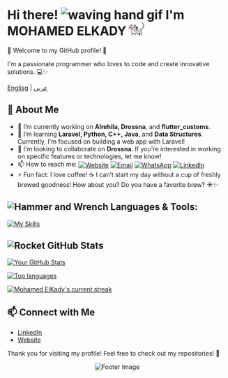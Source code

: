 # Hi there! <img src="https://user-images.githubusercontent.com/72663882/171687151-bb31c996-c9d2-49c8-b593-734946893b23.gif" alt="waving hand gif" aria-hidden="true" width="40" /> I'm MOHAMED ELKADY <a href="https://elmoparmg.com"><img src="cat.gif" width="35" alt="animated cat"/></a>

🌟 Welcome to my GitHub profile! 🎉

I'm a passionate programmer who loves to code and create innovative solutions. 💻✨

<a href="https://github.com/kady-x/kady-x/blob/main/README.md"><span>Englisg</span></a> |
<a href="https://github.com/kady-x/kady-x/blob/main/README_AR.md"><span>عربي</span></a>

## 🌟 About Me

- 🔭 I’m currently working on **Alrehila, Drossna**, and **flutter_customs**.
- 🌱 I’m learning **Laravel, Python, C++, Java**, and **Data Structures**. Currently, I'm focused on building a web app with Laravel!
- 👯 I'm looking to collaborate on **Drossna**. If you're interested in working on specific features or technologies, let me know! 
- 📫 How to reach me: 
<a href="https://elmoparmg.com" title="Portfolio"><img alt="Website" src="https://img.shields.io/badge/website-f59042?style=for-the-badge&logo=About.me&logoColor=white" height="30" align="center"/></a>
<a href="mailto:mohamed@elmoparmg.com" title="Email"><img alt="Email" src="https://img.shields.io/badge/Gmail-D14836?style=for-the-badge&logo=gmail&logoColor=white" height="30" align="center"/></a>
<a href="https://wa.me/+201021207569" title="WhatsApp"><img alt="WhatsApp" src="https://img.shields.io/badge/WhatsApp-25D366?style=for-the-badge&logo=whatsapp&logoColor=white" height="30" align="center"/></a>
<a href="https://www.linkedin.com/in/kadyx/"><img alt="LinkedIn" src="https://img.shields.io/static/v1?message=LinkedIn&logo=linkedin&label=&color=0077B5&logoColor=white&style=for-the-badge" height="30" align="center"/></a>
- ⚡ Fun fact: I love coffee! ☕ I can’t start my day without a cup of freshly brewed goodness! How about you? Do you have a favorite brew? ☀️✨

## <img src="https://raw.githubusercontent.com/Tarikul-Islam-Anik/Animated-Fluent-Emojis/master/Emojis/Objects/Hammer%20and%20Wrench.png" alt="Hammer and Wrench" width="30" height="30" /> Languages & Tools:
[![My Skills](https://skillicons.dev/icons?i=html,css,js,dart,flutter,php,laravel,python,mysql,docker,mongodb,firebase,md,git,github,vscode,postman,stackoverflow&perline=15)](#)

## <img src="https://raw.githubusercontent.com/Tarikul-Islam-Anik/Animated-Fluent-Emojis/master/Emojis/Travel%20and%20places/Rocket.png" alt="Rocket" width="30" height="30" /> GitHub Stats

[![Your GitHub Stats](https://github-readme-stats.vercel.app/api?username=kady-x&count_private=true&show_icons=true&theme=radical)](#)

[![Top languages](https://github-readme-mwendwa.vercel.app/api/top-langs/?username=kady-x&count_private=true&show_icons=true&theme=radical)](#)

[![Mohamed ElKady's current streak](https://streak-stats.demolab.com/?user=kady-x&count_private=true&show_icons=true&theme=radical)](#)

## 📫 Connect with Me

- [LinkedIn](https://www.linkedin.com/in/kadyx/)
- [Website](https://www.elmoparmg.com)

Thank you for visiting my profile! Feel free to check out my repositories! 🌈

<p align="center">
    <img src="https://capsule-render.vercel.app/api?type=waving&color=gradient&height=150&section=footer" alt="Footer Image"/>
</p>
